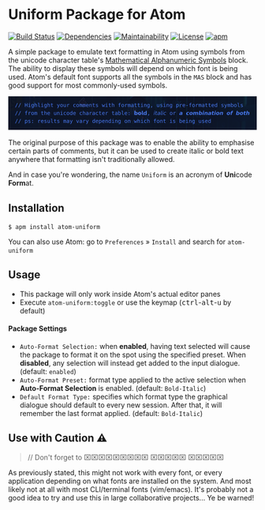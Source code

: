 # Uniform Package for Atom

[![Build Status](https://travis-ci.org/Chris-1101/atom-uniform.svg?branch=master)](https://travis-ci.org/Chris-1101/atom-uniform/)
[![Dependencies](https://david-dm.org/Chris-1101/atom-uniform.svg)](https://david-dm.org/Chris-1101/atom-uniform)
[![Maintainability](https://api.codeclimate.com/v1/badges/875d210fb1758d448188/maintainability)](https://codeclimate.com/github/Chris-1101/atom-uniform/maintainability)
[![License](https://img.shields.io/github/license/Chris-1101/atom-uniform.svg)](https://github.com/Chris-1101/atom-uniform/blob/master/LICENSE.md)
[![apm](https://img.shields.io/apm/v/atom-uniform.svg)](https://atom.io/packages/atom-uniform)

A simple package to emulate text formatting in Atom using symbols from the unicode character table's [Mathematical Alphanumeric Symbols](https://codepoints.net/mathematical_alphanumeric_symbols) block. The ability to display these symbols will depend on which font is being used. Atom's default font supports all the symbols in the `MAS` block and has good support for most commonly-used symbols.

![atom-uniform preview](https://raw.githubusercontent.com/Chris-1101/atom-uniform/master/preview.png)

The original purpose of this package was to enable the ability to emphasise certain parts of comments, but it can be used to create italic or bold text anywhere that formatting isn't traditionally allowed.

And in case you're wondering, the name `Uniform` is an acronym of <strong>Uni</strong>code <strong>Form</strong>at.

## Installation
```
$ apm install atom-uniform
```
You can also use Atom: go to `Preferences` » `Install` and search for `atom-uniform`

## Usage
 * This package will only work inside Atom's actual editor panes
 * Execute `atom-uniform:toggle` or use the keymap (<kbd>ctrl</kbd>-<kbd>alt</kbd>-<kbd>u</kbd> by default)

#### Package Settings
 * `Auto-Format Selection:` when **enabled**, having text selected will cause the package to format it on the spot using the specified preset. When **disabled**, any selection will instead get added to the input dialogue. (default: `enabled`)
 * `Auto-Format Preset:` format type applied to the active selection when **Auto-Format Selection** is enabled. (default: `Bold-Italic`)
 * `Default Format Type:` specifies which format type the graphical dialogue should default to every new session. After that, it will remember the last format applied. (default: `Bold-Italic`)

## Use with Caution :warning:
> // Don't forget to ⌧⌧⌧⌧⌧⌧⌧⌧⌧ ⌧⌧⌧⌧⌧ ⌧⌧⌧⌧⌧

As previously stated, this might not work with every font, or every application depending on what fonts are installed on the system. And most likely not at all with most CLI/terminal fonts (vim/emacs). It's probably not a good idea to try and use this in large collaborative projects... Ye be warned!
